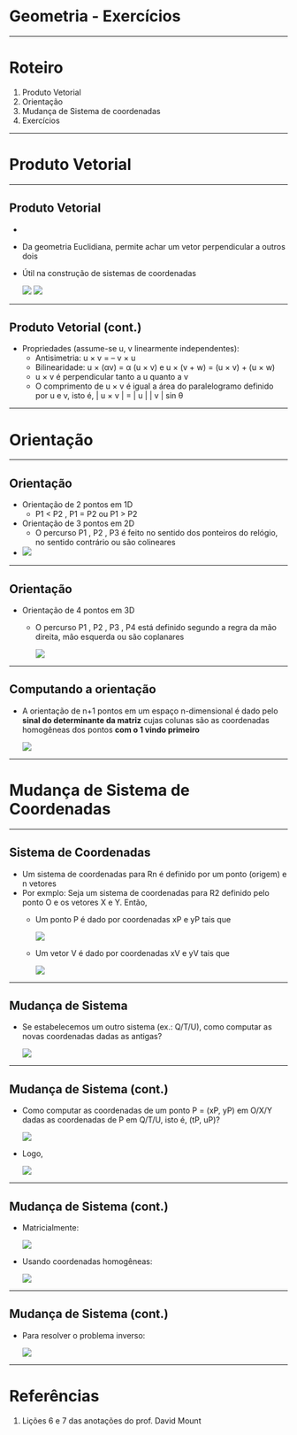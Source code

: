 # Geometria - Exercícios

---
# Roteiro

1. Produto Vetorial
1. Orientação
1. Mudança de Sistema de coordenadas
1. Exercícios

---
# Produto Vetorial

---
## Produto Vetorial

-
- Da geometria Euclidiana, permite achar um vetor perpendicular a outros dois
- Útil na construção de sistemas de coordenadas

  ![](../../images/prod-vetorial.png)
  ![](../../images/prod-vetorial-grafico.png)

---
## Produto Vetorial (cont.)

- Propriedades (assume-se u, v linearmente independentes):
  - Antisimetria: u × v = – v × u
  - Bilinearidade: u × (&alpha;v) = &alpha; (u × v)  e  u × (v + w) = (u × v) + (u × w)
  - u × v é perpendicular tanto a u quanto a v
  - O comprimento de u × v é igual a área do paralelogramo definido por  u  e v, isto é, | u × v | = | u | | v | sin &theta;

---
# Orientação

---
## Orientação

- Orientação de 2 pontos em 1D
  - P1 < P2 , P1 = P2 ou P1 > P2
- Orientação de 3 pontos em 2D
  - O percurso P1 , P2 , P3  é feito no sentido dos ponteiros do relógio, no
    sentido contrário ou são colineares
- ![](../../images/orientacao.png)

---
## Orientação

- Orientação de 4 pontos em 3D
  - O percurso P1 , P2 , P3 , P4  está definido segundo a regra da mão direita,
    mão esquerda ou são coplanares

    ![](../../images/orientacao3d.png)

---
## Computando a orientação

- A orientação de n+1 pontos em um espaço n-dimensional é dado pelo **sinal
  do determinante da matriz** cujas colunas são as coordenadas homogêneas
  dos pontos **com o 1 vindo primeiro**

  ![](../../images/orientacao-comp.png)

---
# Mudança de Sistema de Coordenadas

---
## Sistema de Coordenadas

- Um sistema de coordenadas para Rn é definido por um ponto (origem) e n vetores
- Por exmplo: Seja um sistema de coordenadas para R2 definido pelo ponto O e
  os vetores X e Y. Então,
  - Um ponto P é dado por coordenadas xP e yP tais que

    ![](../../images/coord-eq1.png)
  - Um vetor V é dado por coordenadas xV e yV tais que

    ![](../../images/coord-eq2.png)

---
## Mudança de Sistema

- Se estabelecemos um outro sistema (ex.: Q/T/U), como computar as novas
  coordenadas dadas as antigas?

  ![](../../images/coord-grafico.png)

---
## Mudança de Sistema (cont.)

- Como computar as coordenadas de um ponto P = (xP, yP) em O/X/Y dadas as
  coordenadas de P em Q/T/U, isto é, (tP, uP)?

  ![](../../images/coord-eq3.png)
- Logo,

  ![](../../images/coord-eq4.png)

---
## Mudança de Sistema (cont.)

- Matricialmente:

  ![](../../images/coord-eq5.png)
- Usando coordenadas homogêneas:

  ![](../../images/coord-eq6.png)

---
## Mudança de Sistema (cont.)

- Para resolver o problema inverso:

  ![](../../images/coord-eq7.png)


---
# Referências

1. Lições 6 e 7 das anotações do prof. David Mount
